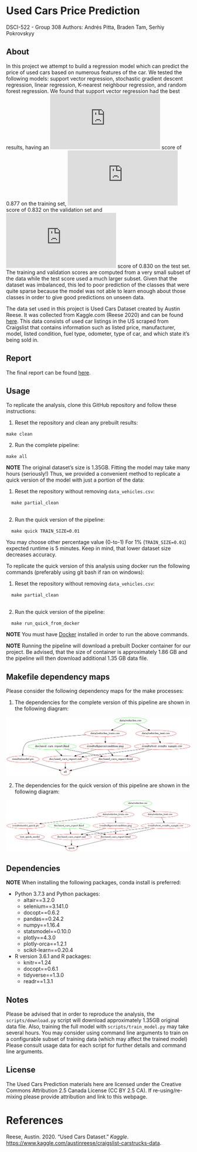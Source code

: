 
# Used Cars Price Prediction

DSCI-522 - Group 308 Authors: Andrés Pitta, Braden Tam, Serhiy
Pokrovskyy

## About

In this project we attempt to build a regression model which can predict
the price of used cars based on numerous features of the car. We tested
the following models: support vector regression, stochastic gradient
descent regression, linear regression, K-nearest neighbour regression,
and random forest regression. We found that support vector regression
had the best results, having an
![R^2](https://latex.codecogs.com/png.latex?R%5E2 "R^2") score of 0.877
on the training set, ![R^2](https://latex.codecogs.com/png.latex?R%5E2
"R^2") score of 0.832 on the validation set and
![R^2](https://latex.codecogs.com/png.latex?R%5E2 "R^2") score of 0.830
on the test set. The training and validation scores are computed from a
very small subset of the data while the test score used a much larger
subset. Given that the dataset was imbalanced, this led to poor
prediction of the classes that were quite sparse because the model was
not able to learn enough about those classes in order to give good
predictions on unseen data.

The data set used in this project is Used Cars Dataset created by Austin
Reese. It was collected from Kaggle.com (Reese 2020) and can be found
[here](https://www.kaggle.com/austinreese/craigslist-carstrucks-data).
This data consists of used car listings in the US scraped from
Craigslist that contains information such as listed price, manufacturer,
model, listed condition, fuel type, odometer, type of car, and which
state it’s being sold in.

## Report

The final report can be found
[here](https://github.com/UBC-MDS/DSCI_522_Group-308_Used-Cars/blob/master/doc/used_cars_report.md).

## Usage

To replicate the analysis, clone this GitHub repository and follow these instructions:

1. Reset the repository and clean any prebuilt results:

```
make clean
```

2. Run the complete pipeline:

```
make all
```
    
**NOTE** The original dataset’s size is 1.35GB. Fitting the model may take many hours (seriously!) Thus, we provided a convenient method to replicate a quick version of the model with just a portion of the data:

1. Reset the repository without removing `data_vehicles.csv`:

```
  make partial_clean
  
```
2. Run the quick version of the pipeline:

```
  make quick TRAIN_SIZE=0.01
```    
    
You may choose other percentage value (0-to-1) For 1% (`TRAIN_SIZE=0.01`) expected runtime is 5 minutes. Keep in mind, that lower dataset size decreases accuracy.

To replicate the quick version of this analysis using docker run the following commands (preferably using git bash if ran on windows):

1. Reset the repository without removing `data_vehicles.csv`:

```
  make partial_clean
  
```
2. Run the quick version of the pipeline:

```
  make run_quick_from_docker
```    

**NOTE** You must have [Docker](https://www.docker.com/get-started) installed in order to run the above commands.

**NOTE** Running the pipeline will download a prebuilt Docker container for our project. Be advised, that the size of container is approximately 1.86 GB and the pipeline will then download additional 1.35 GB data file.

## Makefile dependency maps

Please consider the following dependency maps for the make processes:

1. The dependencies for the complete version of this pipeline are shown in the following diagram:

![Dendencies graph for the pipeline](Makefile-all-diagram.png)

2. The dependencies for the quick version of this pipeline are shown in the following diagram:

![Dendencies graph for the pipeline](Makefile-quick-diagram.png)


## Dependencies

**NOTE** When installing the following packages, conda install is preferred:

  - Python 3.7.3 and Python packages:
      - altair==3.2.0
      - selenium==3.141.0
      - docopt==0.6.2
      - pandas==0.24.2
      - numpy==1.16.4
      - statsmodel==0.10.0
      - plotly==4.3.0
      - plotly-orca==1.2.1
      - scikit-learn==0.20.4
  - R version 3.6.1 and R packages:
      - knitr==1.24
      - docopt==0.6.1
      - tidyverse==1.3.0
      - readr==1.3.1

## Notes

Please be advised that in order to reproduce the analysis, the
`scripts/download.py` script will download approximately 1.35GB original
data file. Also, training the full model with `scripts/train_model.py` may
take several hours. You may consider using command line arguments to
train on a configurable subset of training data (which may affect the
trained model) Please consult usage data for each script for further
details and command line arguments.

## License

The Used Cars Prediction materials here are licensed under the Creative
Commons Attribution 2.5 Canada License (CC BY 2.5 CA). If
re-using/re-mixing please provide attribution and link to this webpage.

# References

<div id="refs" class="references">

<div id="ref-reese_2020">

Reese, Austin. 2020. “Used Cars Dataset.” *Kaggle*.
<https://www.kaggle.com/austinreese/craigslist-carstrucks-data>.

</div>

</div>
